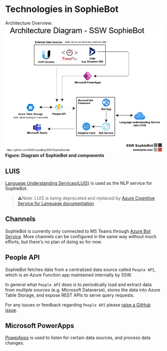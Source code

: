 # **Technologies in SophieBot**
Architecture Overview:
![Architecture Diagram](./images/architecture.png "Architecture Diagram")  
**Figure: Diagram of SophieBot and components**

## **LUIS**
[Language Understanding Services(LUIS)](https://learn.microsoft.com/en-us/azure/cognitive-services/luis/) is used as the NLP service for SophieBot.

> ⚠️Note: LUIS is being deprecated and replaced by [Azure Cognitive Service for Language documentation](https://learn.microsoft.com/en-us/azure/cognitive-services/language-service/concepts/migrate)

## **Channels**
SophieBot is currently only connected to MS Teams through [Azure Bot Service](https://learn.microsoft.com/en-us/azure/bot-service/channel-connect-teams?view=azure-bot-service-4.0). More channels can be configured in the same way without much efforts, but there's no plan of doing so for now.

## **People API**
SophieBot fetches data from a centralized data source called `People API`, which is an Azure Function app maintained internally by SSW.

In general what `People API` does is to periodically load and extract data from multiple sources (e.g. Microsoft Dataverse), stores the data into Azure Table Storage, and expose REST APIs to serve query requests.

For any issues or feedback regarding `People API` please [raise a GitHub issue](https://github.com/SSWConsulting/SSW.SophieBot/issues/new/choose).

## **Microsoft PowerApps**
[PowerApps](https://learn.microsoft.com/en-us/power-apps/powerapps-overview) is used to listen for certain data sources, and process data changes.
